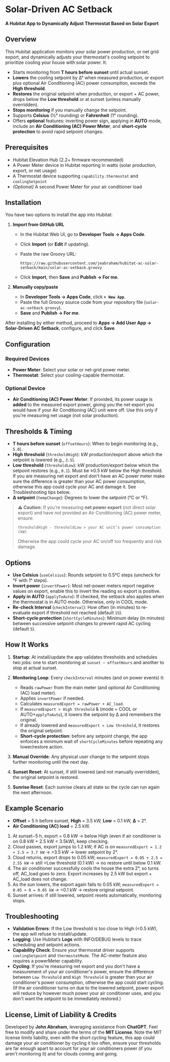 # Solar-Driven AC Setback

**A Hubitat App to Dynamically Adjust Thermostat Based on Solar Export**

## Overview

This Hubitat application monitors your solar power production, or net grid export, and dynamically adjusts your thermostat's
cooling setpoint to prioritize cooling your house with solar power. It:

* Starts monitoring from **T hours before sunset** until actual sunset.
* **Lowers** the cooling setpoint by Δ° when measured production, or export plus optional Air Conditioning (AC) power consumption, exceeds the **High threshold**.
* **Restores** the original setpoint when production, or export + AC power, drops below the **Low threshold** or at sunset (unless manually overridden).
* **Stops monitoring** if you manually change the setpoint.
* Supports **Celsius** (½° rounding) or **Fahrenheit** (1° rounding).
* Offers **optional** features: inverting power sign, applying in **AUTO** mode, include an **Air Conditioning (AC) Power Meter**, and **short-cycle protection** to avoid rapid setpoint changes.

## Prerequisites

* Hubitat Elevation Hub (2.2+ firmware recommended)
* A Power Meter device in Hubitat reporting in watts (solar production, export, or net usage)
* A Thermostat device supporting `capability.thermostat` and `coolingSetpoint`
* *(Optional)* A second Power Meter for your air conditioner load

## Installation

You have two options to install the app into Hubitat:

1. **Import from GitHub URL**

   * In the Hubitat Web UI, go to **Developer Tools → Apps Code**.
   * Click **Import** (or **Edit** if updating).
   * Paste the raw Groovy URL:

     ```
     https://raw.githubusercontent.com/jeabraham/hubitat-ac-solar-setback/main/solar-ac-setback.groovy
     ```
   * Click **Import**, then **Save** and **Publish → For me**.

2. **Manually copy/paste**

   * In **Developer Tools → Apps Code**, click **`+ New App`**.
   * Paste the full Groovy source code from your repository file (`solar-ac-setback.groovy`).
   * **Save** and **Publish → For me**.

After installing by either method, proceed to **Apps → Add User App → Solar-Driven AC Setback**, configure, and click **Save**.

## Configuration

### Required Devices

* **Power Meter**: Select your solar or net-grid power meter.
* **Thermostat**: Select your cooling-capable thermostat.

### Optional Device

* **Air Conditioning (AC) Power Meter**: If provided, its power usage is **added** to the measured export power, giving you the net export you would have if your Air Conditioning (AC) unit were off. Use this only if you're measuring net usage (not solar production).

## Thresholds & Timing

* **T hours before sunset** (`offsetHours`): When to begin monitoring (e.g., `5.0`).
* **High threshold** (`thresholdHigh`): kW production/export above which the setpoint is lowered (e.g., `3.5`).
* **Low threshold** (`thresholdLow`): kW production/export below which the setpoint restores (e.g., `0.1`). Must be ≥0.5 kW below the High threshold. If you are measuring net export and don't have an AC power meter make sure the difference is greater than your AC power consumption, otherwise this app could cycle your AC and damage it. See Troubleshooting tips below.
* **Δ setpoint** (`tempChange`): Degrees to lower the setpoint (°C or °F).

> **⚠️ Caution:** If you’re measuring **net power export** (not direct solar export) and have *not* provided an Air Conditioning (AC) power meter, ensure:
>
> ```
> thresholdHigh - thresholdLow > your AC unit’s power consumption (kW)
> ```
>
> Otherwise the app could cycle your AC on/off too frequently and risk damage.

## Options

* **Use Celsius** (`useCelsius`): Rounds setpoint to 0.5°C steps (uncheck for °F with 1° steps).
* **Invert power** (`invertPower`): Most net-power meters report negative values on export, enable this to invert the reading so export is positive.
* **Apply in AUTO** (`applyToAuto`): If checked, the setback also applies when the thermostat is in AUTO mode. Otherwise, only in COOL mode.
* **Re-check Interval** (`checkInterval`): How often (in minutes) to re-evaluate export if threshold not reached (default `15`).
* **Short-cycle protection** (`shortCycleMinutes`): Minimum delay (in minutes) between successive setpoint changes to prevent rapid AC cycling (default `5`).

## How It Works

1. **Startup**: At install/update the app validates thresholds and schedules two jobs: one to start monitoring at `sunset − offsetHours` and another to stop at actual sunset.
2. **Monitoring Loop**: Every `checkInterval` minutes (and on power events) it:

   * Reads `rawPower` from the main meter (and optional Air Conditioning (AC) load meter).
   * Applies `invertPower` if needed.
   * Calculates `measuredExport = rawPower + AC_load`.
   * If `measuredExport > High threshold` & (mode = COOL or AUTO+`applyToAuto`), it lowers the setpoint by Δ and remembers the original.
   * If already lowered and `measuredExport < Low threshold`, it restores the original setpoint.
   * **Short-cycle protection**: before any setpoint change, the app enforces a minimum wait of `shortCycleMinutes` before repeating any lower/restore action.
3. **Manual Override**: Any physical user change to the setpoint stops further monitoring until the next day.
4. **Sunset Reset**: At sunset, if still lowered (and not manually overridden), the original setpoint is restored.
5. **Sunrise Reset**: Each sunrise clears all state so the cycle can run again the next afternoon.

## Example Scenario

* **Offset** = 5 h before sunset, **High** = 3.5 kW, **Low** = 0.1 kW, **Δ** = 2°.
* **Air Conditioning (AC) load** = 2.5 kW.

1. At sunset−5 h, export = 0.8 kW → below High (even if air conditioner is on 0.8 kW + 2.5 kW < 3.5kW), keep checking.
2. Cloud passes, export jumps to 1.2 kW; if AC is on `measuredExport = 1.2 + 2.5 = 3.7 kW` → >3.5 kW → lower setpoint by 2°.
3. Cloud returns, export drops to 0.05 kW; `measuredExport = 0.05 + 2.5 = 2.55 kW` → still >Low threshold (0.1 kW) → no restore until below 0.1 kW.
4. The air conditioner successfully cools the house the extra 2°, so turns off, AC_load goes to zero. Export increases by 2.5 kW but export + AC_load does not change.
5. As the sun lowers, the export again falls to 0.05 kW; `measuredExport = 0.05 + 0 = 0.05 kW` → <0.1 kW → restore original setpoint.
5. Sunset arrives: if still lowered, setpoint resets automatically, monitoring stops.

## Troubleshooting

* **Validation Errors**: If the Low threshold is too close to High (<0.5 kW), the app will refuse to install/update.
* **Logging**: Use Hubitat’s **Logs** with INFO/DEBUG levels to trace scheduling and setpoint actions.
* **Capability Check**: Ensure your thermostat driver supports `coolingSetpoint` and `thermostatMode`. The AC-meter feature also requires a powerMeter capability.
* **Cycling**: If you're measuring net export and you don't have a measurement of your air conditioner's power, ensure the difference between `Low Threshold` and `High Threshold` is greater than your air conditioner's power consumption, otherwise the app could start cycling. (If the air conditioner turns on due to the lowered setpoint, power export will reduce by however much power your air conditioner uses, and you don't want the setpoint to be immediately restored.)

## License, Limit of Liability & Credits

Developed by **John Abraham**, leveraging assistance from **ChatGPT**. Feel free to modify and share under the terms of the **MIT License**.
Note the MIT license limits liability, even with the short cycling feature, this app could damage your air conditioner
by cycling it too often, ensure your thresholds are far enough apart to account for your
air conditioners power (if you aren't monitoring it) and for clouds coming and going.  